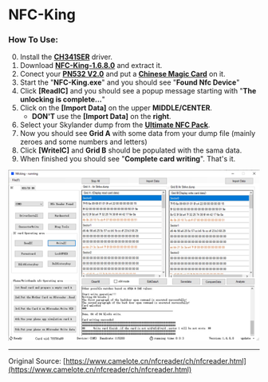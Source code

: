 # NFC-King

### How To Use: 

0. Install the **[CH341SER](https://www.wch-ic.com/downloads/CH341SER_ZIP.html)** driver.
1. Download **[NFC-King-1.6.8.0](https://github.com/skylandersNFC/NFC-King/releases/tag/NFC-King-1.6.8.0)** and extract it.
2. Conect your **[PN532 V2.0](https://skylandersnfc.github.io/Docs/Skylanders_Buying_List/Skylanders_NFC_Devices/PN532/)** and put a **[Chinese Magic Card](https://skylandersnfc.github.io/Docs/Know_Your_Magic_Cards/)** on it.
3. Start the "**NFC-King.exe**" and you should see "**Found Nfc Device**"
4. Click **[ReadIC]** and you should see a popup message starting with "**The unlocking is complete...**"
5. Click on the **[Import Data]** on the upper **MIDDLE/CENTER**.
   - **DON'T** use the **[Import Data]** on the **right**.
7. Select your Skylander dump from the **[Ultimate NFC Pack](https://skylandersnfc.github.io/Skylanders-Ultimate-NFC-Pack/)**.
8. Now you should see **Grid A** with some data from your dump file (mainly zeroes and some numbers and letters)
9. Click **[WriteIC]** and **Grid B** should be populated with the sama data.
10. When finished you should see "**Complete card writing**". That's it.

![NFC-King](https://github.com/skylandersNFC/NFC-King/blob/main/images/NFC-King.jpg)

---

Original Source: [https://www.camelote.cn/nfcreader/ch/nfcreader.html](https://www.camelote.cn/nfcreader/ch/nfcreader.html)